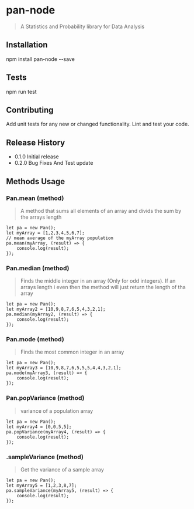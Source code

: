 pan-node
=========

> A Statistics and Probability library for Data Analysis

## Installation

  npm install pan-node --save
  
## Tests

  npm run test
  
## Contributing

Add unit tests for any new or changed functionality. Lint and test your code.

## Release History

* 0.1.0 Initial release
* 0.2.0 Bug Fixes And Test update

## Methods Usage

### Pan.mean (method)

> A method that sums all elements of an array and divids the sum by the arrays length

    let pa = new Pan();
    let myArray = [1,2,3,4,5,6,7];
    // mean average of the myArray population
    pa.mean(myArray, (result) => {
        console.log(result);
    });
    
### Pan.median (method)

> Finds the middle integer in an array (Only for odd integers). If an arrays length i even then the method will just return the length of tha array

    let pa = new Pan();
    let myArray2 = [10,9,8,7,6,5,4,3,2,1];
    pa.median(myArray2, (result) => {
        console.log(result);
    });
    
### Pan.mode (method)

> Finds the most common integer in an array

    let pa = new Pan();
    let myArray3 = [10,9,8,7,6,5,5,5,4,4,3,2,1];
    pa.mode(myArray3, (result) => {
        console.log(result);
    });
    
### Pan.popVariance (method)

> variance of a population array

    let pa = new Pan();
    let myArray4 = [0,0,5,5];
    pa.popVariance(myArray4, (result) => {
        console.log(result);
    });
    
### .sampleVariance (method)

> Get the variance of a sample array

    let pa = new Pan();
    let myArray5 = [1,2,3,8,7];
    pa.sampleVariance(myArray5, (result) => {
        console.log(result);
    });
    
<!-- ### .sDeviation (method)

> Standard deviation of a sample or population
    
    var pa = new Pan();
    var myArray6 = [1,2,3,8,7];
    var population = pa.popVariance(myArray6);
    var sample = pa.sampleVariance(myArray6);
    console.log('population standard deviation');
    console.log(pa.sDeviation(population));
    console.log('sample standard deviation');
    console.log(pa.sDeviation(sample));
    
## .add(method)

> Runs through array and adds its elements

    var pa = new Pan();
    var myArray7 = [1,2,3,8,7];
    console.log(pa.add(myArray7)); -->

    
